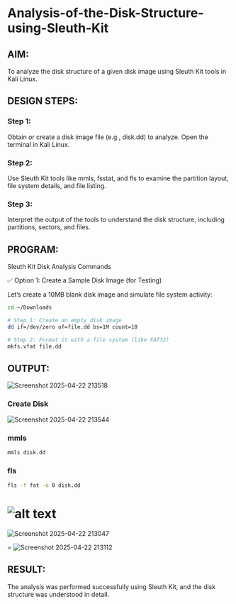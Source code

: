 # Analysis-of-the-Disk-Structure-using-Sleuth-Kit
## AIM:
To analyze the disk structure of a given disk image using Sleuth Kit tools in Kali Linux.

## DESIGN STEPS:
### Step 1:
Obtain or create a disk image file (e.g., disk.dd) to analyze. Open the terminal in Kali Linux.

### Step 2:
Use Sleuth Kit tools like mmls, fsstat, and fls to examine the partition layout, file system details, and file listing.

### Step 3:
Interpret the output of the tools to understand the disk structure, including partitions, sectors, and files.

## PROGRAM:
Sleuth Kit Disk Analysis Commands

✅ Option 1: Create a Sample Disk Image (for Testing)

Let’s create a 10MB blank disk image and simulate file system activity:

```bash
cd ~/Downloads

# Step 1: Create an empty disk image
dd if=/dev/zero of=file.dd bs=1M count=10

# Step 2: Format it with a file system (like FAT32)
mkfs.vfat file.dd
```

## OUTPUT:

![Screenshot 2025-04-22 213518](https://github.com/user-attachments/assets/24cd5e10-bfd2-42f9-9e5d-56112500e92e)


### Create Disk

![Screenshot 2025-04-22 213544](https://github.com/user-attachments/assets/825c83ea-d468-4d6b-8c43-0cd8c77bdbff)


### mmls 
```bash
mmls disk.dd
```
### fls
```bash
fls -f fat -o 0 disk.dd
```


![alt text](IMG3.png)
=
![Screenshot 2025-04-22 213047](https://github.com/user-attachments/assets/1b511c16-8981-4cff-9497-61d839ff4d4a)

=
![Screenshot 2025-04-22 213112](https://github.com/user-attachments/assets/c409c4fa-1669-4cb7-a96c-1f614905f07f)

## RESULT:
The analysis was performed successfully using Sleuth Kit, and the disk structure was understood in detail.
